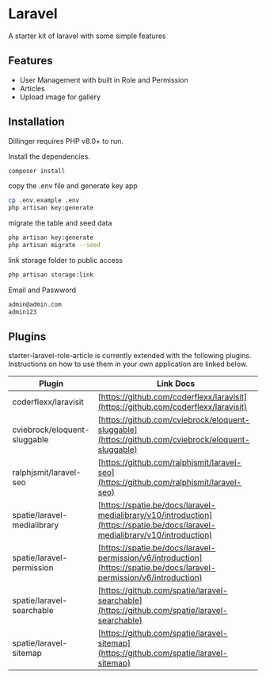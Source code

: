 
# Laravel

A starter kit of laravel with some simple features

## Features

- User Management with built in Role and Permission
- Articles
- Upload image for gallery

## Installation

Dillinger requires PHP v8.0+ to run.

Install the dependencies.
```sh
composer install
```

copy the .env file and generate key app
```sh
cp .env.example .env
php artisan key:generate
```

migrate the table and seed data
```sh
php artisan key:generate
php artisan migrate --seed
```

link storage folder to public access
```sh
php artisan storage:link
```

Email and Paswword
```sh
admin@admin.com
admin123
```

## Plugins

starter-laravel-role-article is currently extended with the following plugins.
Instructions on how to use them in your own application are linked below.

| Plugin | Link Docs |
| ------ | ------ |
| coderflexx/laravisit | [https://github.com/coderflexx/laravisit](https://github.com/coderflexx/laravisit) |
| cviebrock/eloquent-sluggable |[https://github.com/cviebrock/eloquent-sluggable](https://github.com/cviebrock/eloquent-sluggable) |
| ralphjsmit/laravel-seo | [https://github.com/ralphjsmit/laravel-seo](https://github.com/ralphjsmit/laravel-seo) |
| spatie/laravel-medialibrary | [https://spatie.be/docs/laravel-medialibrary/v10/introduction](https://spatie.be/docs/laravel-medialibrary/v10/introduction) |
| spatie/laravel-permission | [https://spatie.be/docs/laravel-permission/v6/introduction](https://spatie.be/docs/laravel-permission/v6/introduction) |
| spatie/laravel-searchable | [https://github.com/spatie/laravel-searchable](https://github.com/spatie/laravel-searchable) |
| spatie/laravel-sitemap | [https://github.com/spatie/laravel-sitemap](https://github.com/spatie/laravel-sitemap) |
